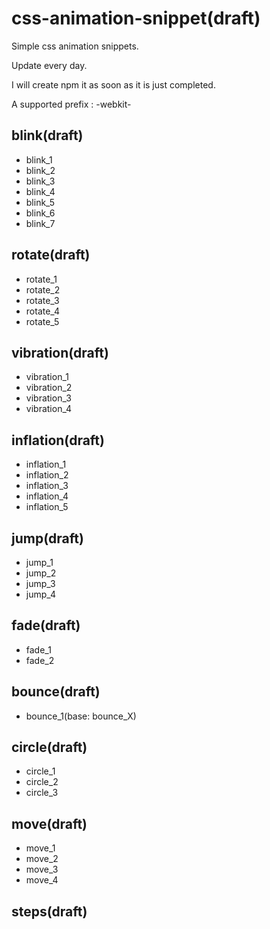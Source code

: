 # css-animation-snippet(draft)

Simple css animation snippets.

Update every day.

I will create npm it as soon as it is just completed.

A supported prefix : -webkit-

## blink(draft)

* blink_1
* blink_2
* blink_3
* blink_4
* blink_5
* blink_6
* blink_7

## rotate(draft)

* rotate_1
* rotate_2
* rotate_3
* rotate_4
* rotate_5

## vibration(draft)

* vibration_1
* vibration_2
* vibration_3
* vibration_4

## inflation(draft)

* inflation_1
* inflation_2
* inflation_3
* inflation_4
* inflation_5

## jump(draft)

* jump_1
* jump_2
* jump_3
* jump_4

## fade(draft)

* fade_1
* fade_2

## bounce(draft)

* bounce_1(base: bounce_X)

## circle(draft)

* circle_1
* circle_2
* circle_3

## move(draft)

* move_1
* move_2
* move_3
* move_4

## steps(draft)
